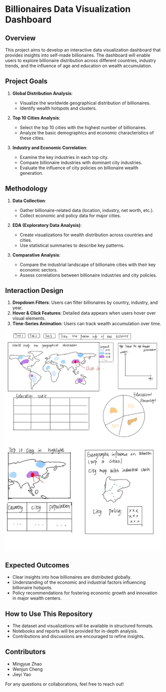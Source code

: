 # Billionaires Data Visualization Dashboard

## Overview
This project aims to develop an interactive data visualization dashboard that provides insights into self-made billionaires. The dashboard will enable users to explore billionaire distribution across different countries, industry trends, and the influence of age and education on wealth accumulation.

## Project Goals
1. **Global Distribution Analysis**:
   - Visualize the worldwide geographical distribution of billionaires.
   - Identify wealth hotspots and clusters.

2. **Top 10 Cities Analysis**:
   - Select the top 10 cities with the highest number of billionaires.
   - Analyze the basic demographics and economic characteristics of these cities.

3. **Industry and Economic Correlation**:
   - Examine the key industries in each top city.
   - Compare billionaire industries with dominant city industries.
   - Evaluate the influence of city policies on billionaire wealth generation.

## Methodology
1. **Data Collection**:
   - Gather billionaire-related data (location, industry, net worth, etc.).
   - Collect economic and policy data for major cities.

2. **EDA (Exploratory Data Analysis)**:
   - Create visualizations for wealth distribution across countries and cities.
   - Use statistical summaries to describe key patterns.

3. **Comparative Analysis**:
   - Compare the industrial landscape of billionaire cities with their key economic sectors.
   - Assess correlations between billionaire industries and city policies.
     
## Interaction Design
1. **Dropdown Filters**: Users can filter billionaires by country, industry, and year.
2. **Hover & Click Features**: Detailed data appears when users hover over visual elements.
3. **Time-Series Animation**: Users can track wealth accumulation over time.

![Billionaire Data Analysis Sketch](sketch.jpg)

## Expected Outcomes
- Clear insights into how billionaires are distributed globally.
- Understanding of the economic and industrial factors influencing billionaire hotspots.
- Policy recommendations for fostering economic growth and innovation in major wealth centers.

## How to Use This Repository
- The dataset and visualizations will be available in structured formats.
- Notebooks and reports will be provided for in-depth analysis.
- Contributions and discussions are encouraged to refine insights.

## Contributors
- Mingyue Zhao
- Wenjun Cheng
- Jieyi Yao

For any questions or collaborations, feel free to reach out!

